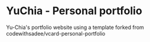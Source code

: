 # YuChia - Personal portfolio

Yu-Chia's portfolio website using a template forked from codewithsadee/vcard-personal-portfolio
